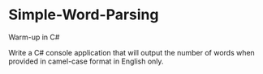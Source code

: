 # Simple-Word-Parsing
Warm-up in C#

Write a C# console application that will output the number of words when provided in camel-case
format in English only.
